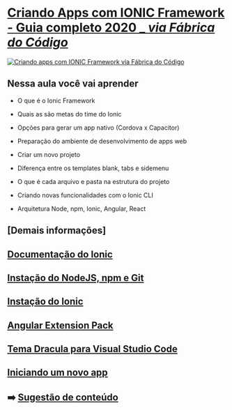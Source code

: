 # [Criando Apps com IONIC Framework - Guia completo 2020  _ _via Fábrica do Código_](http://www.youtube.com/watch?v=guM__mfT9og)

[![Criando apps com IONIC Framework via Fábrica do Código](http://img.youtube.com/vi/guM__mfT9og/0.jpg)](http://www.youtube.com/watch?v=guM__mfT9og "Criando apps com IONIC Framework via Fábrica do Código")

## Nessa aula você vai aprender

- O que é o Ionic Framework

- Quais as são metas do time do Ionic

- Opções para gerar um app nativo (Cordova x Capacitor)

- Preparação do ambiente de desenvolvimento de apps web

- Criar um novo projeto

- Diferença entre os templates blank, tabs e sidemenu

- O que é cada arquivo e pasta na estrutura do projeto

- Criando novas funcionalidades com o Ionic CLI

- Arquitetura Node, npm, Ionic, Angular, React

## [Demais informações]

## [Documentação do Ionic](https://ionicframework.com/docs)

## [Instação do NodeJS, npm e Git](https://ionicframework.com/docs/intro/environment)

## [Instação do Ionic](https://ionicframework.com/docs/intro/cli)

## [Angular Extension Pack](https://marketplace.visualstudio.com/items?itemName=loiane.angular-extension-pack)

## [Tema Dracula para Visual Studio Code](https://marketplace.visualstudio.com/items?itemName=dracula-theme.theme-dracula)

## [Iniciando um novo app](https://ionicframework.com/docs/developing/starting)

## ➡️ [Sugestão de conteúdo](https://forms.gle/Dsvwyxs31cJnC23k8)

